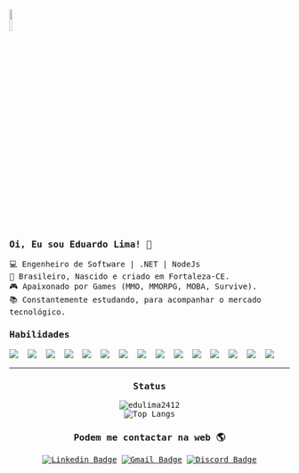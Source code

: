 <samp>
<img width="10%" src="https://komarev.com/ghpvc/?username=edulima2412&color=yellowgreen&label=Visualizações" />

### Oi, Eu sou Eduardo Lima! 👋
💻 Engenheiro de Software | .NET | NodeJs <br>
🏡 Brasileiro, Nascido e criado em Fortaleza-CE. <br>
🎮 Apaixonado por Games (MMO, MMORPG, MOBA, Survive). <br>
📚 Constantemente estudando, para acompanhar o mercado tecnológico. <br>

### Habilidades
<img src="https://img.shields.io/badge/CSharp-1?&logo=c-sharp&style=social&logoColor=67217a" />&nbsp;
<img src="https://img.shields.io/badge/.NET-1?&logo=.net&style=social" />&nbsp;
<img src="https://img.shields.io/badge/NodeJS-1?&logo=node.js&style=social" />&nbsp;
<img src="https://img.shields.io/badge/JSON-1?style=social&logo=json" />&nbsp;
<img src="https://img.shields.io/badge/Git-F05032?style=social&logo=git&logoColor=F05032" />&nbsp;
<img src="https://img.shields.io/badge/Github-1?&logo=github&style=social" />&nbsp;
<img src="https://img.shields.io/badge/React-1?&logo=react&style=social&logoColor=5adafd" />&nbsp;
<img src="https://img.shields.io/badge/HTML-1?&logo=html5&style=social" />&nbsp;
<img src="https://img.shields.io/badge/CSS-1?&logo=css3&style=social" />&nbsp;
<img src="https://img.shields.io/badge/Javascript-1?&logo=javascript&style=social&logoColor=f0d73b" />&nbsp;
<img src="https://img.shields.io/badge/SQL%20Server-1?&logo=microsoft-sql-server&style=social" />&nbsp;
<img src="https://img.shields.io/badge/MySQL-1?&logo=mysql&style=social" />&nbsp;
<img src="https://img.shields.io/badge/PostgreSQL-1?&logo=postgresql&style=social" />&nbsp;
<img src="https://img.shields.io/badge/Visual%20Studio-1?&logo=visual-studio&style=social" />&nbsp;
<img src="https://img.shields.io/badge/VS%20Code-1?&logo=visual-studio-code&style=social" />&nbsp;

<div align="center">
<hr />

### Status
![edulima2412](https://github-readme-stats.vercel.app/api?username=edulima2412&theme=chartreuse-dark&show_icons=true&hide_title=true)
<br />
![Top Langs](https://github-readme-stats.vercel.app/api/top-langs/?username=edulima2412&langs_count=10&layout=compact&theme=chartreuse-dark&hide_title=true)


### Podem me contactar na web 🌎
[![Linkedin Badge](https://img.shields.io/badge/-Linkedin-blue?style=flat&logo=Linkedin&logoColor=white&link=https://www.linkedin.com/in/edulima2412)](https://www.linkedin.com/in/edulima2412)
[![Gmail Badge](https://img.shields.io/badge/-Gmail-c14438?style=flat&logo=Gmail&logoColor=white&link=mailto:edulima2412@gmail.com)](mailto:edulima2412@gmail.com)
[![Discord Badge](https://img.shields.io/badge/-Discord-blue?style=flat&logo=Discord&logoColor=white&link=https://discord.com/channels/EduardoLima#7204)](https://discord.com/channels/@EduardoLima#7204)

</div>
</samp>

